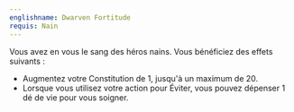 ```yaml
---
englishname: Dwarven Fortitude
requis: Nain
---
```

Vous avez en vous le sang des héros nains. Vous bénéficiez des effets suivants : 

 - Augmentez votre Constitution de 1, jusqu'à un maximum de 20.
 - Lorsque vous utilisez votre action pour Éviter, vous pouvez dépenser 1 dé de vie pour vous soigner.
